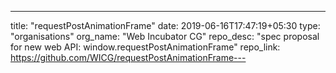 ---
title: "requestPostAnimationFrame"
date: 2019-06-16T17:47:19+05:30
type: "organisations"
org_name: "Web Incubator CG"
repo_desc: "spec proposal for new web API: window.requestPostAnimationFrame"
repo_link: https://github.com/WICG/requestPostAnimationFrame---